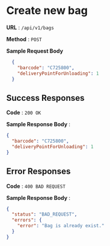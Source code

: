 # Create new bag

**URL** : `/api/v1/bags`

**Method** : `POST`

**Sample Request Body**

```json
  {
    "barcode": "C725800",
    "deliveryPointForUnloading": 1
  }
```

## Success Responses

**Code** : `200 OK`

**Sample Response Body** :

```json
{
  "barcode": "C725800",
  "deliveryPointForUnloading": 1
}
```

## Error Responses

**Code** : `400 BAD REQUEST`

**Sample Response Body** :
```json
{
  "status": "BAD_REQUEST",
  "errors": {
    "error": "Bag is already exist."
  }
}
```
